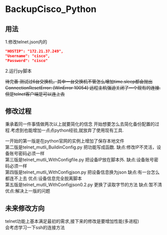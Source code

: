 # BackupCisco_Python

## 用法

1.修改telnet.json内的
```json
"HOSTIP": "172.21.37.249",
"Username": "cisco",
"Password": "cisco"
```

2.运行py脚本

~~待完善
测试过6台交换机，其中一台交换机不管怎么增加time.sleep都会抛出 ConnectionResetError: [WinError 10054] 远程主机强迫关闭了一个现有的连接.
但是telnet客户端是可以连上去~~


## 修改过程

秉承着同一件事情做两次以上就要简化的信念
开始想要怎么去简化备份配置的过程.考虑到也能增加一点点python经验,就放弃了使用现有工具.

一开始的第一版是在python官网的实例上增加了保存本地文件  
第二版是telnet_mutli_BuildinConfig.py 把功能写成函数. 缺点:修改IP不灵活，设备账号密码必须一样  
第三版是telnet_mutli_WithConfigfile.py 把设备IP放在脚本外. 缺点:设备账号密码必须一样  
第四版是telnet_mutli_WithConfigjson.py 把设备信息换为json 缺点:有一台怎么都连不上去 优点:设备信息完全脱离脚本  
第五版是telnet_mutli_WithConfigjson0.2.py 更换了读取字节的方法 缺点:暂不清 优点:解决上一版的问题  


## 未来修改方向

telnet功能上基本满足最初的需求,接下来的修改是要增加性能(多进程)  
会考虑学习一下ssh的连接方法
